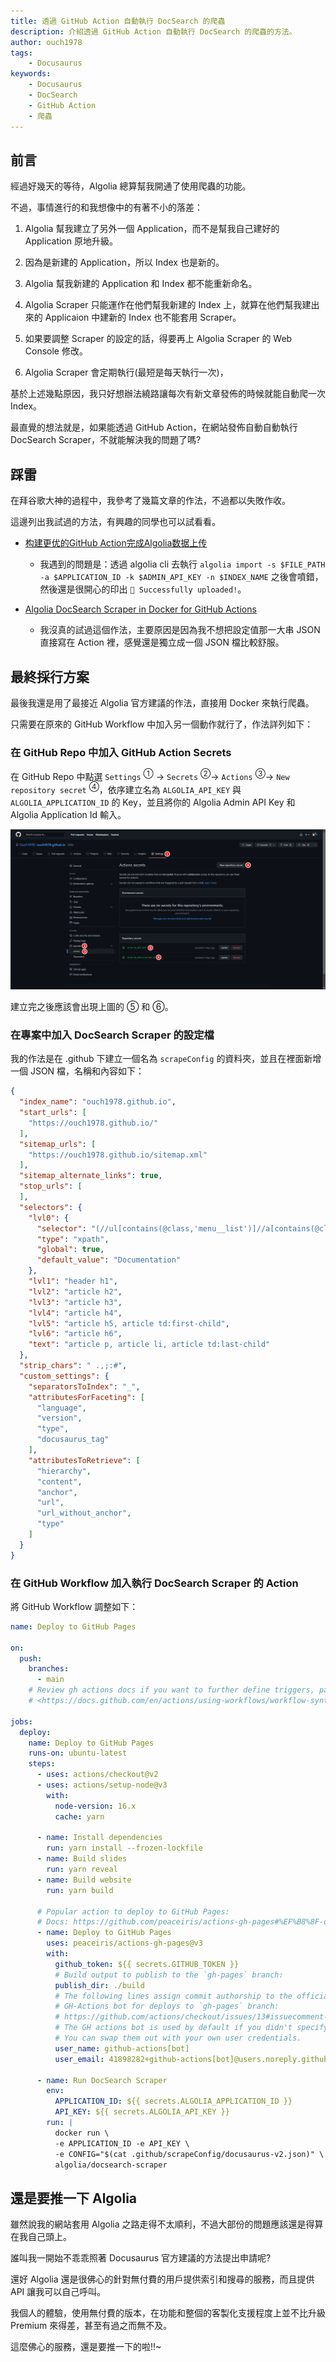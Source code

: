 ```yaml
---
title: 透過 GitHub Action 自動執行 DocSearch 的爬蟲
description: 介紹透過 GitHub Action 自動執行 DocSearch 的爬蟲的方法。
author: ouch1978
tags: 
    - Docusaurus
keywords: 
    - Docusaurus
    - DocSearch
    - GitHub Action
    - 爬蟲
---
```


## 前言

經過好幾天的等待，Algolia 總算幫我開通了使用爬蟲的功能。

不過，事情進行的和我想像中的有著不小的落差：

1. Algolia 幫我建立了另外一個 Application，而不是幫我自己建好的 Application 原地升級。

2. 因為是新建的 Application，所以 Index 也是新的。

3. Algolia 幫我新建的 Application 和 Index 都不能重新命名。

4. Algolia Scraper 只能運作在他們幫我新建的 Index 上，就算在他們幫我建出來的 Applicaion 中建新的 Index 也不能套用 Scraper。

5. 如果要調整 Scraper 的設定的話，得要再上 Algolia Scraper 的 Web Console 修改。

6. Algolia Scraper 會定期執行(最短是每天執行一次)，

基於上述幾點原因，我只好想辦法繞路讓每次有新文章發佈的時候就能自動爬一次 Index。

最直覺的想法就是，如果能透過 GitHub Action，在網站發佈自動自動執行 DocSearch Scraper，不就能解決我的問題了嗎?

## 踩雷

在拜谷歌大神的過程中，我參考了幾篇文章的作法，不過都以失敗作收。

這邊列出我試過的方法，有興趣的同學也可以試看看。

* [构建更优的GitHub Action完成Algolia数据上传](https://chinese.freecodecamp.org/news/upload-algolia-index-with-github-action-build-by-myself/ "构建更优的GitHub Action完成Algolia数据上传")
  * 我遇到的問題是：透過 algolia cli 去執行 `algolia import -s $FILE_PATH -a $APPLICATION_ID -k $ADMIN_API_KEY -n $INDEX_NAME` 之後會噴錯，然後還是很開心的印出 `🚀 Successfully uploaded!`。

* [Algolia DocSearch Scraper in Docker for GitHub Actions](https://github.com/signcl/docsearch-scraper-action "Algolia DocSearch Scraper in Docker for GitHub Actions")
  * 我沒真的試過這個作法，主要原因是因為我不想把設定值那一大串 JSON 直接寫在 Action 裡，感覺還是獨立成一個 JSON 檔比較舒服。

## 最終採行方案

最後我還是用了最接近 Algolia 官方建議的作法，直接用 Docker 來執行爬蟲。

只需要在原來的 GitHub Workflow 中加入另一個動作就行了，作法詳列如下：

### 在 GitHub Repo 中加入 GitHub Action Secrets

在 GitHub Repo 中點選 `Settings` <sup>①</sup> -> `Secrets` <sup>②</sup>-> `Actions` <sup>③</sup>-> `New repository secret` <sup>④</sup>，依序建立名為 `ALGOLIA_API_KEY` 與 `ALGOLIA_APPLICATION_ID` 的 Key，並且將你的 Algolia Admin API Key 和 Algolia Application Id 輸入。

![建立 GitHub Action Secrets](add-github-action-secrets.png "建立 GitHub Action Secrets")

建立完之後應該會出現上圖的 ⑤ 和 ⑥。

### 在專案中加入 DocSearch Scraper 的設定檔

我的作法是在 .github 下建立一個名為 `scrapeConfig` 的資料夾，並且在裡面新增一個 JSON 檔，名稱和內容如下：

```json title=".github\scrapeConfig\docusaurus-v2.json" {2,3-4,6-7}
{
  "index_name": "ouch1978.github.io",
  "start_urls": [
    "https://ouch1978.github.io/"
  ],
  "sitemap_urls": [
    "https://ouch1978.github.io/sitemap.xml"
  ],
  "sitemap_alternate_links": true,
  "stop_urls": [
  ],
  "selectors": {
    "lvl0": {
      "selector": "(//ul[contains(@class,'menu__list')]//a[contains(@class, 'menu__link menu__link--sublist menu__link--active')]/text() | //nav[contains(@class, 'navbar')]//a[contains(@class, 'navbar__link--active')]/text())[last()]",
      "type": "xpath",
      "global": true,
      "default_value": "Documentation"
    },
    "lvl1": "header h1",
    "lvl2": "article h2",
    "lvl3": "article h3",
    "lvl4": "article h4",
    "lvl5": "article h5, article td:first-child",
    "lvl6": "article h6",
    "text": "article p, article li, article td:last-child"
  },
  "strip_chars": " .,;:#",
  "custom_settings": {
    "separatorsToIndex": "_",
    "attributesForFaceting": [
      "language",
      "version",
      "type",
      "docusaurus_tag"
    ],
    "attributesToRetrieve": [
      "hierarchy",
      "content",
      "anchor",
      "url",
      "url_without_anchor",
      "type"
    ]
  }
}
```

### 在 GitHub Workflow 加入執行 DocSearch Scraper 的 Action

將 GitHub Workflow 調整如下：

```yml title=".github\workflows\deploy-docusaurus.yml" {44-52}
name: Deploy to GitHub Pages

on:
  push:
    branches:
      - main
    # Review gh actions docs if you want to further define triggers, paths, etc
    # <https://docs.github.com/en/actions/using-workflows/workflow-syntax-for-github-actions#on>

jobs:
  deploy:
    name: Deploy to GitHub Pages
    runs-on: ubuntu-latest
    steps:
      - uses: actions/checkout@v2
      - uses: actions/setup-node@v3
        with:
          node-version: 16.x
          cache: yarn

      - name: Install dependencies
        run: yarn install --frozen-lockfile
      - name: Build slides
        run: yarn reveal        
      - name: Build website
        run: yarn build

      # Popular action to deploy to GitHub Pages:
      # Docs: https://github.com/peaceiris/actions-gh-pages#%EF%B8%8F-docusaurus
      - name: Deploy to GitHub Pages
        uses: peaceiris/actions-gh-pages@v3
        with:
          github_token: ${{ secrets.GITHUB_TOKEN }}
          # Build output to publish to the `gh-pages` branch:
          publish_dir: ./build
          # The following lines assign commit authorship to the official
          # GH-Actions bot for deploys to `gh-pages` branch:
          # https://github.com/actions/checkout/issues/13#issuecomment-724415212
          # The GH actions bot is used by default if you didn't specify the two fields.
          # You can swap them out with your own user credentials.
          user_name: github-actions[bot]
          user_email: 41898282+github-actions[bot]@users.noreply.github.com

      - name: Run DocSearch Scraper
        env:
          APPLICATION_ID: ${{ secrets.ALGOLIA_APPLICATION_ID }}
          API_KEY: ${{ secrets.ALGOLIA_API_KEY }}
        run: |
          docker run \
          -e APPLICATION_ID -e API_KEY \
          -e CONFIG="$(cat .github/scrapeConfig/docusaurus-v2.json)" \
          algolia/docsearch-scraper
  ```

## 還是要推一下 Algolia

雖然說我的網站套用 Algolia 之路走得不太順利，不過大部份的問題應該還是得算在我自己頭上。

誰叫我一開始不乖乖照著 Docusaurus 官方建議的方法提出申請呢?

還好 Algolia 還是很佛心的針對無付費的用戶提供索引和搜尋的服務，而且提供 API 讓我可以自己呼叫。

我個人的體驗，使用無付費的版本，在功能和整個的客製化支援程度上並不比升級 Premium 來得差，甚至有過之而無不及。

這麼佛心的服務，還是要推一下的啦!!~
